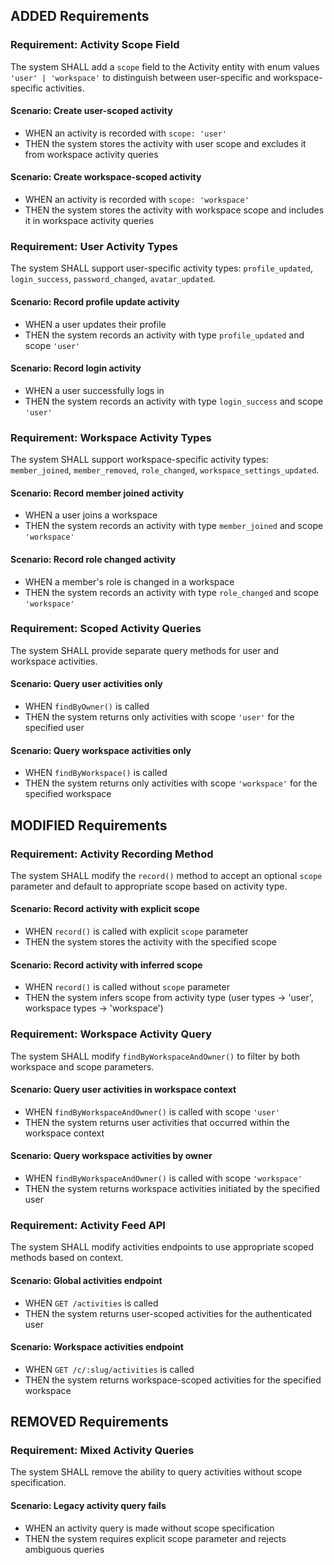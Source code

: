 ## ADDED Requirements

### Requirement: Activity Scope Field

The system SHALL add a `scope` field to the Activity entity with enum values `'user' | 'workspace'` to distinguish between user-specific and workspace-specific activities.

#### Scenario: Create user-scoped activity

- WHEN an activity is recorded with `scope: 'user'`
- THEN the system stores the activity with user scope and excludes it from workspace activity queries

#### Scenario: Create workspace-scoped activity

- WHEN an activity is recorded with `scope: 'workspace'`
- THEN the system stores the activity with workspace scope and includes it in workspace activity queries

### Requirement: User Activity Types

The system SHALL support user-specific activity types: `profile_updated`, `login_success`, `password_changed`, `avatar_updated`.

#### Scenario: Record profile update activity

- WHEN a user updates their profile
- THEN the system records an activity with type `profile_updated` and scope `'user'`

#### Scenario: Record login activity

- WHEN a user successfully logs in
- THEN the system records an activity with type `login_success` and scope `'user'`

### Requirement: Workspace Activity Types

The system SHALL support workspace-specific activity types: `member_joined`, `member_removed`, `role_changed`, `workspace_settings_updated`.

#### Scenario: Record member joined activity

- WHEN a user joins a workspace
- THEN the system records an activity with type `member_joined` and scope `'workspace'`

#### Scenario: Record role changed activity

- WHEN a member's role is changed in a workspace
- THEN the system records an activity with type `role_changed` and scope `'workspace'`

### Requirement: Scoped Activity Queries

The system SHALL provide separate query methods for user and workspace activities.

#### Scenario: Query user activities only

- WHEN `findByOwner()` is called
- THEN the system returns only activities with scope `'user'` for the specified user

#### Scenario: Query workspace activities only

- WHEN `findByWorkspace()` is called
- THEN the system returns only activities with scope `'workspace'` for the specified workspace

## MODIFIED Requirements

### Requirement: Activity Recording Method

The system SHALL modify the `record()` method to accept an optional `scope` parameter and default to appropriate scope based on activity type.

#### Scenario: Record activity with explicit scope

- WHEN `record()` is called with explicit `scope` parameter
- THEN the system stores the activity with the specified scope

#### Scenario: Record activity with inferred scope

- WHEN `record()` is called without `scope` parameter
- THEN the system infers scope from activity type (user types → 'user', workspace types → 'workspace')

### Requirement: Workspace Activity Query

The system SHALL modify `findByWorkspaceAndOwner()` to filter by both workspace and scope parameters.

#### Scenario: Query user activities in workspace context

- WHEN `findByWorkspaceAndOwner()` is called with scope `'user'`
- THEN the system returns user activities that occurred within the workspace context

#### Scenario: Query workspace activities by owner

- WHEN `findByWorkspaceAndOwner()` is called with scope `'workspace'`
- THEN the system returns workspace activities initiated by the specified user

### Requirement: Activity Feed API

The system SHALL modify activities endpoints to use appropriate scoped methods based on context.

#### Scenario: Global activities endpoint

- WHEN `GET /activities` is called
- THEN the system returns user-scoped activities for the authenticated user

#### Scenario: Workspace activities endpoint

- WHEN `GET /c/:slug/activities` is called
- THEN the system returns workspace-scoped activities for the specified workspace

## REMOVED Requirements

### Requirement: Mixed Activity Queries

The system SHALL remove the ability to query activities without scope specification.

#### Scenario: Legacy activity query fails

- WHEN an activity query is made without scope specification
- THEN the system requires explicit scope parameter and rejects ambiguous queries